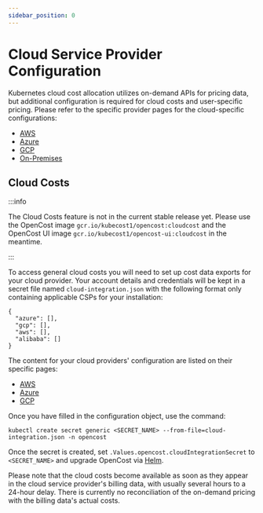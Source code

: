```yaml
---
sidebar_position: 0
---
```

# Cloud Service Provider Configuration

Kubernetes cloud cost allocation utilizes on-demand APIs for pricing data, but additional configuration is required for cloud costs and user-specific pricing. Please refer to the specific provider pages for the cloud-specific configurations:

* [AWS](aws)
* [Azure](azure)
* [GCP](gcp)
* [On-Premises](on-prem)

## Cloud Costs

:::info

The Cloud Costs feature is not in the current stable release yet. Please use the OpenCost image `gcr.io/kubecost1/opencost:cloudcost` and the OpenCost UI image `gcr.io/kubecost1/opencost-ui:cloudcost` in the meantime.

:::

To access general cloud costs you will need to set up cost data exports for your cloud provider. Your account details and credentials will be kept in a secret file named `cloud-integration.json` with the following format only containing applicable CSPs for your installation:
```
{
  "azure": [],
  "gcp": [],
  "aws": [],
  "alibaba": []
}
```

The content for your cloud providers' configuration are listed on their specific pages:

* [AWS](aws#aws-cloud-cost-configuration)
* [Azure](azure#azure-cloud-cost-configuration)
* [GCP](gcp#gcp-cloud-cost-configuration)

Once you have filled in the configuration object, use the command:
```
kubectl create secret generic <SECRET_NAME> --from-file=cloud-integration.json -n opencost
```

Once the secret is created, set `.Values.opencost.cloudIntegrationSecret` to `<SECRET_NAME>` and upgrade OpenCost via [Helm](../installation/helm).

Please note that the cloud costs become available as soon as they appear in the cloud service provider's billing data, with usually several hours to a 24-hour delay. There is currently no reconciliation of the on-demand pricing with the billing data's actual costs.

